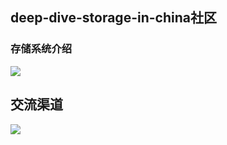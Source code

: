 
 ## deep-dive-storage-in-china社区


 ###  存储系统介绍
![](./deep-dive-storage-in-china.png)



## 交流渠道

![](./comminicate-group.jpg)



